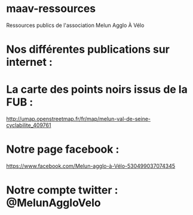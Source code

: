 # maav-ressources
Ressources publics de l'association Melun Agglo À Vélo

# Nos différentes publications sur internet :

# La carte des points noirs issus de la FUB :
http://umap.openstreetmap.fr/fr/map/melun-val-de-seine-cyclabilite_409761

# Notre page facebook :
https://www.facebook.com/Melun-agglo-à-Vélo-530499037074345

# Notre compte twitter : @MelunAggloVelo

